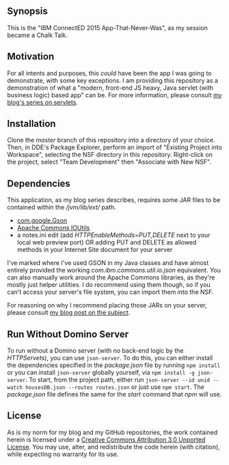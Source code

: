 ## Synopsis

This is the "IBM ConnectED 2015 App-That-Never-Was", as my session became a Chalk Talk.

## Motivation

For all intents and purposes, this _could_ have been the app I was going to demonstrate, with some key exceptions. I am providing this repository as a demonstration of what a "modern, front-end JS heavy, Java servlet (with business logic) based app" can be. For more information, please consult [my blog's series on servlets](//edm00se.io/servlet-series/).

## Installation

Clone the _master_ branch of this repository into a directory of your choice. Then, in DDE's Package Explorer, perform an import of "Existing Project into Workspace", selecting the NSF directory in this repository. Right-click on the project, select "Team Development" then "Associate with New NSF".

## Dependencies

This application, as my blog series describes, requires some JAR files to be contained within the _<Domino install>/jvm/lib/ext/_ path.

* [com.google.Gson](https://code.google.com/p/google-gson/)
* [Apache Commons IOUtils](http://commons.apache.org/proper/commons-io/)
* a notes.ini edit (add _HTTPEnableMethods=PUT,DELETE_ next to your local web preview port) OR adding PUT and DELETE as allowed methods in your Internet Site document for your server

I've marked where I've used GSON in my Java classes and have almost entirely provided the working _com.ibm.commons.util.io.json_ equivalent. You can also manually work around the Apache Commons libraries, as they're mostly just helper utilities. I do recommend using them though, so if you can't access your server's file system, you can import them into the NSF.

For reasoning on why I recommend placing those JARs on your server, please consult [my blog post on the subject](//edm00se.io/xpages/a-quick-note-on-JARs).

## Run Without Domino Server
To run without a Domino server (with no back-end logic by the *HTTPServet*s), you can use `json-server`. To do this, you can either install the dependencies specified in the _package.json_ file by running `npm install` or you can install `json-server` globally yourself, via `npm install -g json-server`. To start, from the project path, either run `json-server --id unid --watch housesDB.json --routes routes.json` or just use `npm start`. The _package.json_ file defines the same for the _start_ command that _npm_ will use.

## License

As is my norm for my blog and my GitHub repositories, the work contained herein is licensed under a <a href="//creativecommons.org/licenses/by/3.0/">Creative Commons Attribution 3.0 Unported License</a>. You may use, alter, and redistribute the code herein (with citation), while expecting no warranty for its use.